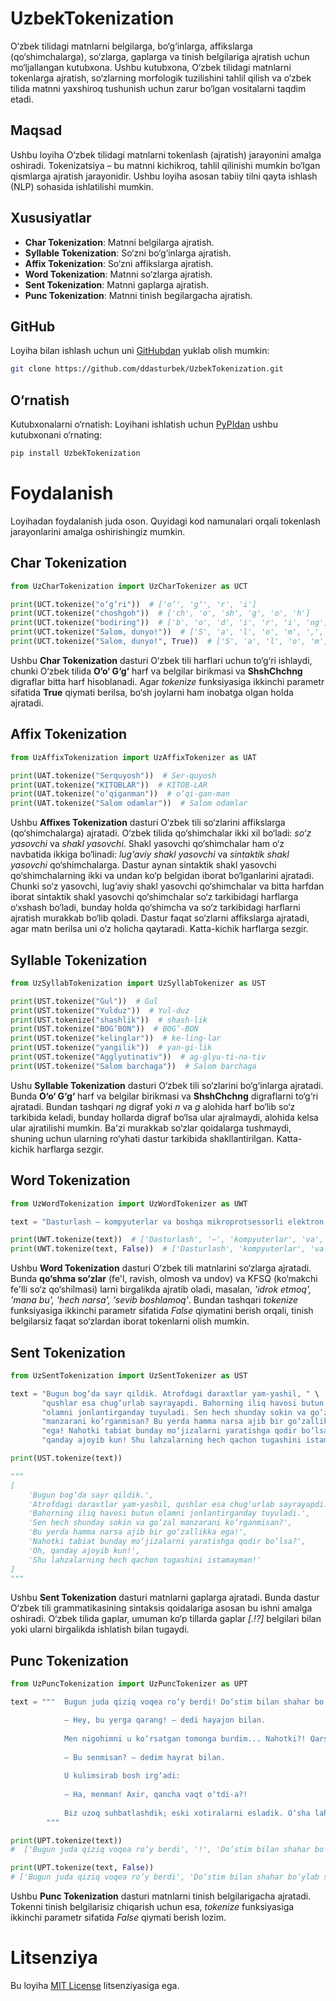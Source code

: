 # UzbekTokenization
O‘zbek tilidagi matnlarni belgilarga, bo‘g‘inlarga, affikslarga (qo‘shimchalarga), so‘zlarga, gaplarga va tinish belgilariga ajratish uchun mo‘ljallangan kutubxona. Ushbu kutubxona, O‘zbek tilidagi matnlarni tokenlarga ajratish, so‘zlarning morfologik tuzilishini tahlil qilish va o‘zbek tilida matnni yaxshiroq tushunish uchun zarur bo‘lgan vositalarni taqdim etadi.

## Maqsad
Ushbu loyiha O‘zbek tilidagi matnlarni tokenlash (ajratish) jarayonini amalga oshiradi. Tokenizatsiya – bu matnni kichikroq, tahlil qilinishi mumkin bo‘lgan qismlarga ajratish jarayonidir. Ushbu loyiha asosan tabiiy tilni qayta ishlash (NLP) sohasida ishlatilishi mumkin.

## Xususiyatlar
* **Char Tokenization**: Matnni belgilarga ajratish.
* **Syllable Tokenization**: So‘zni bo‘g‘inlarga ajratish.
* **Affix Tokenization**: So‘zni affikslarga ajratish.
* **Word Tokenization**: Matnni so‘zlarga ajratish.
* **Sent Tokenization**: Matnni gaplarga ajratish.
* **Punc Tokenization**: Matnni tinish begilargacha ajratish.

## GitHub
Loyiha bilan ishlash uchun uni [GitHubdan](https://github.com/ddasturbek/UzbekTokenization) yuklab olish mumkin:
```bash
git clone https://github.com/ddasturbek/UzbekTokenization.git
```

## O‘rnatish
Kutubxonalarni o‘rnatish: Loyihani ishlatish uchun [PyPIdan](https://pypi.org/project/UzbekTokenization) ushbu kutubxonani o‘rnating:
```bash
pip install UzbekTokenization
```

# Foydalanish
Loyihadan foydalanish juda oson. Quyidagi kod namunalari orqali tokenlash jarayonlarini amalga oshirishingiz mumkin.

## Char Tokenization

```Python
from UzCharTokenization import UzCharTokenizer as UCT

print(UCT.tokenize("o‘g‘ri"))  # ['o‘', 'g‘', 'r', 'i']
print(UCT.tokenize("choshgoh"))  # ['ch', 'o', 'sh', 'g', 'o', 'h']
print(UCT.tokenize("bodiring"))  # ['b', 'o', 'd', 'i', 'r', 'i', 'ng']
print(UCT.tokenize("Salom, dunyo!"))  # ['S', 'a', 'l', 'o', 'm', ',', 'd', 'u', 'n', 'y', 'o', '!']
print(UCT.tokenize("Salom, dunyo!", True))  # ['S', 'a', 'l', 'o', 'm', ',', ' ', 'd', 'u', 'n', 'y', 'o', '!']
```
Ushbu **Char Tokenization** dasturi O‘zbek tili harflari uchun to‘g‘ri ishlaydi, chunki O‘zbek tilida **O‘o‘ G‘g‘** harf va belgilar birikmasi va **ShshChchng** digraflar bitta harf hisoblanadi. Agar *tokenize* funksiyasiga ikkinchi parametr sifatida **True** qiymati berilsa, bo‘sh joylarni ham inobatga olgan holda ajratadi.

## Affix Tokenization

```Python
from UzAffixTokenization import UzAffixTokenizer as UAT

print(UAT.tokenize("Serquyosh"))  # Ser-quyosh
print(UAT.tokenize("KITOBLAR"))  # KITOB-LAR
print(UAT.tokenize("o‘qiganman"))  # o‘qi-gan-man
print(UAT.tokenize("Salom odamlar"))  # Salom odamlar
```
Ushbu **Affixes Tokenization** dasturi O‘zbek tili so‘zlarini affikslarga (qo‘shimchalarga) ajratadi. O‘zbek tilida qo‘shimchalar ikki xil bo‘ladi: *so‘z yasovchi* va *shakl yasovchi*. Shakl yasovchi qo‘shimchalar ham o‘z navbatida ikkiga bo‘linadi: *lug‘aviy shakl yasovchi* va *sintaktik shakl yasovchi* qo‘shimchalarga. Dastur aynan sintaktik shakl yasovchi qo‘shimchalarning ikki va undan ko‘p belgidan iborat bo‘lganlarini ajratadi. Chunki so‘z yasovchi, lug‘aviy shakl yasovchi qo‘shimchalar va bitta harfdan iborat sintaktik shakl yasovchi qo‘shimchalar so‘z tarkibidagi harflarga o‘xshash bo‘ladi, bunday holda qo‘shimcha va so‘z tarkibidagi harflarni ajratish murakkab bo‘lib qoladi. Dastur faqat so‘zlarni affikslarga ajratadi, agar matn berilsa uni o‘z holicha qaytaradi. Katta-kichik harflarga sezgir.

## Syllable Tokenization

```Python
from UzSyllabTokenization import UzSyllabTokenizer as UST

print(UST.tokenize("Gul"))  # Gul
print(UST.tokenize("Yulduz"))  # Yul-duz
print(UST.tokenize("shashlik"))  # shash-lik
print(UST.tokenize("BOG‘BON"))  # BOG‘-BON
print(UST.tokenize("kelinglar"))  # ke-ling-lar
print(UST.tokenize("yangilik"))  # yan-gi-lik
print(UST.tokenize("Agglyutinativ"))  # ag-glyu-ti-na-tiv
print(UST.tokenize("Salom barchaga"))  # Salom barchaga
```
Ushu **Syllable Tokenization** dasturi O‘zbek tili so‘zlarini bo‘g‘inlarga ajratadi. Bunda **O‘o‘ G‘g‘** harf va belgilar birikmasi va **ShshChchng** digraflarni to‘g‘ri ajratadi. Bundan tashqari *ng* digraf yoki *n* va *g* alohida harf bo‘lib so‘z tarkibida keladi, bunday hollarda digraf bo‘lsa ular ajralmaydi, alohida kelsa ular ajratilishi mumkin. Ba'zi murakkab so‘zlar qoidalarga tushmaydi, shuning uchun ularning ro‘yhati dastur tarkibida shakllantirilgan. Katta-kichik harflarga sezgir.

## Word Tokenization

```Python
from UzWordTokenization import UzWordTokenizer as UWT

text = "Dasturlash – kompyuterlar va boshqa mikroprotsessorli elektron mashinalar uchun dasturlar tuzish"

print(UWT.tokenize(text))  # ['Dasturlash', '–', 'kompyuterlar', 'va', 'boshqa', 'mikroprotsessorli', 'elektron', 'mashinalar', 'uchun', 'dasturlar', 'tuzish']
print(UWT.tokenize(text, False))  # ['Dasturlash', 'kompyuterlar', 'va', 'boshqa', 'mikroprotsessorli', 'elektron', 'mashinalar', 'uchun', 'dasturlar', 'tuzish']

```
Ushbu **Word Tokenization** dasturi O‘zbek tili matnlarini so‘zlarga ajratadi. Bunda **qo‘shma so‘zlar** (fe'l, ravish, olmosh va undov) va KFSQ (ko‘makchi fe'lli so‘z qo‘shilmasi) larni birgalikda ajratib oladi, masalan, *'idrok etmoq', 'mana bu', 'hech narsa', 'sevib boshlamoq'*. Bundan tashqari *tokenize* funksiyasiga ikkinchi parametr sifatida *False* qiymatini berish orqali, tinish belgilarsiz faqat so‘zlardan iborat tokenlarni olish mumkin.

## Sent Tokenization

```Python
from UzSentTokenization import UzSentTokenizer as UST

text = "Bugun bog‘da sayr qildik. Atrofdagi daraxtlar yam-yashil, " \
       "qushlar esa chug‘urlab sayrayapdi. Bahorning iliq havosi butun " \
       "olamni jonlantirganday tuyuladi. Sen hech shunday sokin va go‘zal " \
       "manzarani ko‘rganmisan? Bu yerda hamma narsa ajib bir go‘zallikka " \
       "ega! Nahotki tabiat bunday mo‘jizalarni yaratishga qodir bo‘lsa? Oh, " \
       "qanday ajoyib kun! Shu lahzalarning hech qachon tugashini istamayman!"

print(UST.tokenize(text))

"""
[
    'Bugun bog‘da sayr qildik.',
    'Atrofdagi daraxtlar yam-yashil, qushlar esa chug‘urlab sayrayapdi.',
    'Bahorning iliq havosi butun olamni jonlantirganday tuyuladi.',
    'Sen hech shunday sokin va go‘zal manzarani ko‘rganmisan?',
    'Bu yerda hamma narsa ajib bir go‘zallikka ega!',
    'Nahotki tabiat bunday mo‘jizalarni yaratishga qodir bo‘lsa?',
    'Oh, qanday ajoyib kun!',
    'Shu lahzalarning hech qachon tugashini istamayman!'
]
"""
```
Ushbu **Sent Tokenization** dasturi matnlarni gaplarga ajratadi. Bunda dastur O‘zbek tili grammatikasining sintaksis qoidalariga asosan bu ishni amalga oshiradi. O‘zbek tilida gaplar, umuman ko‘p tillarda gaplar *[.!?]* belgilari bilan yoki ularni birgalikda ishlatish bilan tugaydi.

## Punc Tokenization

```Python
from UzPuncTokenization import UzPuncTokenizer as UPT

text = """  Bugun juda qiziq voqea ro‘y berdi! Do‘stim bilan shahar bo‘ylab sayr qilayotgan edik, to‘satdan u to‘xtadi-da:

            — Hey, bu yerga qarang! — dedi hayajon bilan.
            
            Men nigohimni u ko‘rsatgan tomonga burdim... Nahotki?! Qarshimda bolalikdagi eng yaxshi do‘stim turardi. U bilan qancha yillardan beri ko‘rishmaganmiz!
            
            — Bu senmisan? — dedim hayrat bilan.
            
            U kulimsirab bosh irg‘adi:
            
            — Ha, menman! Axir, qancha vaqt o‘tdi-a?!
            
            Biz uzoq suhbatlashdik; eski xotiralarni esladik. O‘sha lahzalar men uchun unutilmas bo‘ldi...
        """

print(UPT.tokenize(text))
#  ['Bugun juda qiziq voqea ro‘y berdi', '!', 'Do‘stim bilan shahar bo‘ylab sayr qilayotgan edik', ',', 'to‘satdan u to‘xtadi', '-', 'da', ':', '—', 'Hey', ',', 'bu yerga qarang', '!', '—', 'dedi hayajon bilan', '.', 'Men nigohimni u ko‘rsatgan tomonga burdim', '.', '.', '.', 'Nahotki', '?', '!', 'Qarshimda bolalikdagi eng yaxshi do‘stim turardi', '.', 'U bilan qancha yillardan beri ko‘rishmaganmiz', '!', '—', 'Bu senmisan', '?', '—', 'dedim hayrat bilan', '.', 'U kulimsirab bosh irg‘adi', ':', '—', 'Ha', ',', 'menman', '!', 'Axir', ',', 'qancha vaqt o‘tdi', '-', 'a', '?', '!', 'Biz uzoq suhbatlashdik', ';', 'eski xotiralarni esladik', '.', 'O‘sha lahzalar men uchun unutilmas bo‘ldi', '.', '.', '.']

print(UPT.tokenize(text, False))
# ['Bugun juda qiziq voqea ro‘y berdi', 'Do‘stim bilan shahar bo‘ylab sayr qilayotgan edik', 'to‘satdan u to‘xtadi', 'da', 'Hey', 'bu yerga qarang', 'dedi hayajon bilan', 'Men nigohimni u ko‘rsatgan tomonga burdim', 'Nahotki', 'Qarshimda bolalikdagi eng yaxshi do‘stim turardi', 'U bilan qancha yillardan beri ko‘rishmaganmiz', 'Bu senmisan', 'dedim hayrat bilan', 'U kulimsirab bosh irg‘adi', 'Ha', 'menman', 'Axir', 'qancha vaqt o‘tdi', 'a', 'Biz uzoq suhbatlashdik', 'eski xotiralarni esladik', 'O‘sha lahzalar men uchun unutilmas bo‘ldi']
```
Ushbu **Punc Tokenization** dasturi matnlarni tinish belgilarigacha ajratadi. Tokenni tinish belgilarisiz chiqarish uchun esa, *tokenize* funksiyasiga ikkinchi parametr sifatida *False* qiymati berish lozim.

# Litsenziya
Bu loyiha [MIT License](https://opensource.org/license/mit) litsenziyasiga ega.
